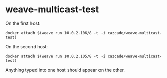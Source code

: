 weave-multicast-test
====================

On the first host:

    docker attach $(weave run 10.0.2.106/8 -t -i cazcade/weave-multicast-test)
  
On the second host:

    docker attach $(weave run 10.0.2.105/8 -t -i cazcade/weave-multicast-test)
  
Anything typed into one host should appear on the other.


